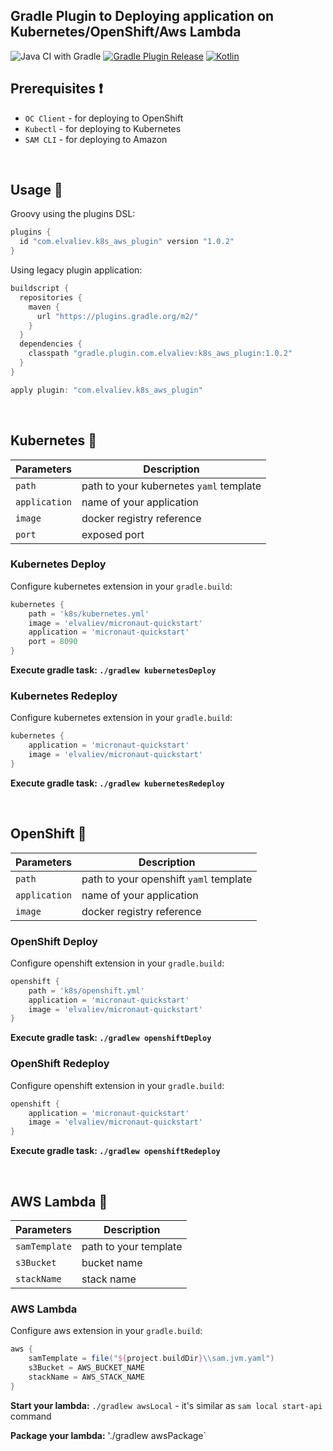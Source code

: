 ## Gradle Plugin to Deploying application on Kubernetes/OpenShift/Aws Lambda
![Java CI with Gradle](https://github.com/ElinaValieva/micronaut-quickstarts/workflows/Java%20CI%20with%20Gradle/badge.svg)
[![Gradle Plugin Release](https://img.shields.io/badge/gradle%20plugin-1.0.2-blue.svg)](https://plugins.gradle.org/plugin/com.elvaliev.k8s_aws_plugin)
[![Kotlin](https://img.shields.io/badge/Kotlin-1.3.72-orange.svg) ](https://kotlinlang.org/)

## Prerequisites :exclamation:
- `OC Client` - for deploying to OpenShift
- `Kubectl` - for deploying to Kubernetes
- `SAM CLI` - for deploying to Amazon

&nbsp;
## Usage :hammer:
Groovy using the plugins DSL:
```groovy
plugins {
  id "com.elvaliev.k8s_aws_plugin" version "1.0.2"
}
```

Using legacy plugin application:
```groovy
buildscript {
  repositories {
    maven {
      url "https://plugins.gradle.org/m2/"
    }
  }
  dependencies {
    classpath "gradle.plugin.com.elvaliev:k8s_aws_plugin:1.0.2"
  }
}

apply plugin: "com.elvaliev.k8s_aws_plugin"
```
&nbsp;
## Kubernetes :triangular_flag_on_post:

|Parameters|Description|
|--|--|
|`path`|path to your kubernetes `yaml` template|
|`application`|name of your application|
|`image`|docker registry reference|
|`port`|exposed port|
### Kubernetes Deploy
Configure kubernetes extension in your `gradle.build`:
```groovy
kubernetes {
    path = 'k8s/kubernetes.yml'
    image = 'elvaliev/micronaut-quickstart'
    application = 'micronaut-quickstart'
    port = 8090
}
```
**Execute gradle task: `./gradlew kubernetesDeploy`**
### Kubernetes Redeploy
Configure kubernetes extension in your `gradle.build`:
```groovy
kubernetes {
    application = 'micronaut-quickstart'
    image = 'elvaliev/micronaut-quickstart'
}
```
**Execute gradle task: `./gradlew kubernetesRedeploy`**

&nbsp;
## OpenShift :triangular_flag_on_post:

|Parameters|Description|
|--|--|
|`path`|path to your openshift `yaml` template|
|`application`|name of your application|
|`image`|docker registry reference|

### OpenShift Deploy
Configure openshift extension in your `gradle.build`:
```groovy
openshift {
    path = 'k8s/openshift.yml'
    application = 'micronaut-quickstart'
    image = 'elvaliev/micronaut-quickstart'
}
```
**Execute gradle task: `./gradlew openshiftDeploy`**
### OpenShift Redeploy
Configure openshift extension in your `gradle.build`:
```groovy
openshift {
    application = 'micronaut-quickstart'
    image = 'elvaliev/micronaut-quickstart'
}
```
**Execute gradle task: `./gradlew openshiftRedeploy`**

&nbsp;
## AWS Lambda :triangular_flag_on_post:

|Parameters|Description|
|--|--|
|`samTemplate`|path to your template|
|`s3Bucket`|bucket name|
|`stackName`|stack name|

### AWS Lambda
Configure aws extension in your `gradle.build`:
```groovy
aws {
    samTemplate = file("${project.buildDir}\\sam.jvm.yaml")
    s3Bucket = AWS_BUCKET_NAME
    stackName = AWS_STACK_NAME
}
```

**Start your lambda:** `./gradlew awsLocal` - it's similar as `sam local start-api` command

**Package your lambda:** './gradlew awsPackage`